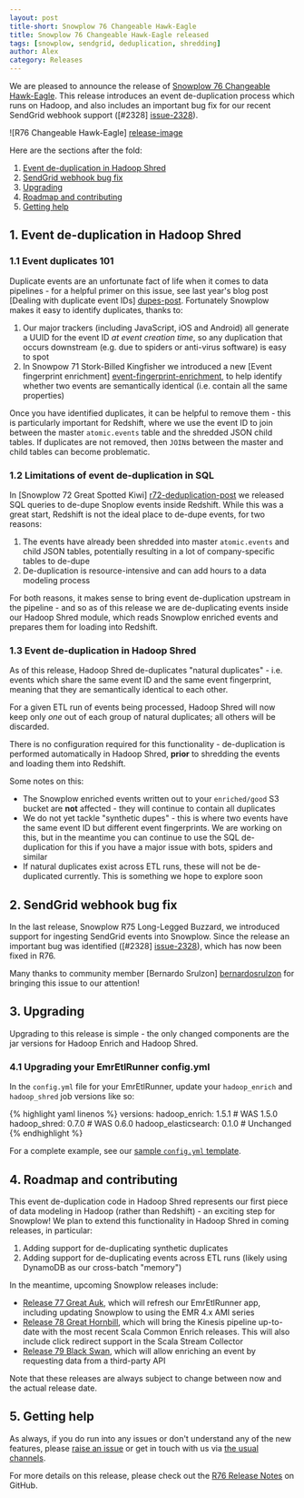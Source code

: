 ```yaml
---
layout: post
title-short: Snowplow 76 Changeable Hawk-Eagle
title: Snowplow 76 Changeable Hawk-Eagle released
tags: [snowplow, sendgrid, deduplication, shredding]
author: Alex
category: Releases
---
```


We are pleased to announce the release of [Snowplow 76 Changeable Hawk-Eagle][snowplow-release]. This release introduces an event de-duplication process which runs on Hadoop, and also includes an important bug fix for our recent SendGrid webhook support ([#2328] [issue-2328]).

![R76 Changeable Hawk-Eagle] [release-image]

Here are the sections after the fold:

1. [Event de-duplication in Hadoop Shred](/blog/2016/01/26/snowplow-r76-changeable-hawk-eagle-released/#deduplication)
2. [SendGrid webhook bug fix](/blog/2016/01/26/snowplow-r76-changeable-hawk-eagle-released/#sendgrid-fix)
3. [Upgrading](/blog/2016/01/26/snowplow-r76-changeable-hawk-eagle-released/#upgrading)
4. [Roadmap and contributing](/blog/2016/01/26/snowplow-r76-changeable-hawk-eagle-released/#roadmap-etc)
5. [Getting help](/blog/2016/01/26/snowplow-r76-changeable-hawk-eagle-released/#help)

<!--more-->

<h2 id="deduplication">1. Event de-duplication in Hadoop Shred</h2>

<h3 id="deduplication-101">1.1 Event duplicates 101</h3>

Duplicate events are an unfortunate fact of life when it comes to data pipelines - for a helpful primer on this issue, see last year's blog post [Dealing with duplicate event IDs] [dupes-post]. Fortunately Snowplow makes it easy to identify duplicates, thanks to:

1. Our major trackers (including JavaScript, iOS and Android) all generate a UUID for the event ID *at event creation time*, so any duplication that occurs downstream (e.g. due to spiders or anti-virus software) is easy to spot
2. In Snowpow 71 Stork-Billed Kingfisher we introduced a new [Event fingerprint enrichment] [event-fingerprint-enrichment], to help identify whether two events are semantically identical (i.e. contain all the same properties)

Once you have identified duplicates, it can be helpful to remove them - this is particularly important for Redshift, where we use the event ID to join between the master `atomic.events` table and the shredded JSON child tables. If duplicates are not removed, then `JOIN`s between the master and child tables can become problematic.

<h3 id="deduplication-sql">1.2 Limitations of event de-duplication in SQL</h3>

In [Snowplow 72 Great Spotted Kiwi] [r72-deduplication-post] we released SQL queries to de-dupe Snoplow events inside Redshift. While this was a great start, Redshift is not the ideal place to de-dupe events, for two reasons:

1. The events have already been shredded into master `atomic.events` and child JSON tables, potentially resulting in a lot of company-specific tables to de-dupe
2. De-duplication is resource-intensive and can add hours to a data modeling process

For both reasons, it makes sense to bring event de-duplication upstream in the pipeline - and so as of this release we are de-duplicating events inside our Hadoop Shred module, which reads Snowplow enriched events and prepares them for loading into Redshift.

<h3 id="deduplication-shred">1.3 Event de-duplication in Hadoop Shred</h3>

As of this release, Hadoop Shred de-duplicates "natural duplicates" - i.e. events which share the same event ID and the same event fingerprint, meaning that they are semantically identical to each other.

For a given ETL run of events being processed, Hadoop Shred will now keep only *one* out of each group of natural duplicates; all others will be discarded.

There is no configuration required for this functionality - de-duplication is performed automatically in Hadoop Shred, **prior** to shredding the events and loading them into Redshift.

Some notes on this:

* The Snowplow enriched events written out to your `enriched/good` S3 bucket are **not** affected - they will continue to contain all duplicates
* We do not yet tackle "synthetic dupes" - this is where two events have the same event ID but different event fingerprints. We are working on this, but in the meantime you can continue to use the SQL de-duplication for this if you have a major issue with bots, spiders and similar
* If natural duplicates exist across ETL runs, these will not be de-duplicated currently. This is something we hope to explore soon

<h2 id="sendgrid-fix">2. SendGrid webhook bug fix</h2>

In the last release, Snowplow R75 Long-Legged Buzzard, we introduced support for ingesting SendGrid events into Snowplow. Since the release an important bug was identified ([#2328] [issue-2328]), which has now been fixed in R76.

Many thanks to community member [Bernardo Srulzon] [bernardosrulzon] for bringing this issue to our attention!

<h2 id="upgrading">3. Upgrading</h2>

Upgrading to this release is simple - the only changed components are the jar versions for Hadoop Enrich and Hadoop Shred.

<h3 id="configuring-emretlrunner">4.1 Upgrading your EmrEtlRunner config.yml</h3>

In the `config.yml` file for your EmrEtlRunner, update your `hadoop_enrich` and `hadoop_shred` job versions like so:

{% highlight yaml linenos %}
  versions:
    hadoop_enrich: 1.5.1 # WAS 1.5.0
    hadoop_shred: 0.7.0 # WAS 0.6.0
    hadoop_elasticsearch: 0.1.0 # Unchanged
{% endhighlight %}

For a complete example, see our [sample `config.yml` template][emretlrunner-config-yml].

<h2 id="roadmap-etc">4. Roadmap and contributing</h2>

This event de-duplication code in Hadoop Shred represents our first piece of data modeling in Hadoop (rather than Redshift) - an exciting step for Snowplow! We plan to extend this functionality in Hadoop Shred in coming releases, in particular:

1. Adding support for de-duplicating synthetic duplicates
2. Adding support for de-duplicating events across ETL runs (likely using DynamoDB as our cross-batch "memory")

In the meantime, upcoming Snowplow releases include:

* [Release 77 Great Auk][r77-milestone], which will refresh our EmrEtlRunner app, including updating Snowplow to using the EMR 4.x AMI series
* [Release 78 Great Hornbill][r78-milestone], which will bring the Kinesis pipeline up-to-date with the most recent Scala Common Enrich releases. This will also include click redirect support in the Scala Stream Collector
* [Release 79 Black Swan][r79-milestone], which will allow enriching an event by requesting data from a third-party API

Note that these releases are always subject to change between now and the actual release date.

<h2 id="help">5. Getting help</h2>

As always, if you do run into any issues or don't understand any of the new features, please [raise an issue][issues] or get in touch with us via [the usual channels][talk-to-us].

For more details on this release, please check out the [R76 Release Notes][snowplow-release] on GitHub.

[release-image]: /assets/img/blog/2016/01/changeable_hawk-eagle.jpg

[dupes-post]: /blog/2015/08/19/dealing-with-duplicate-event-ids/
[event-fingerprint-enrichment]: https://github.com/snowplow/snowplow/wiki/Event-fingerprint-enrichment
[r72-deduplication-post]: /blog/2015/10/15/snowplow-r72-great-spotted-kiwi-released/#deduplication
[r75-sendgrid-post]: /blog/2016/01/02/snowplow-r75-long-legged-buzzard-released

[bernardosrulzon]: https://github.com/bernardosrulzon
[issue-2328]: https://github.com/snowplow/snowplow/issues/2328

[emretlrunner-config-yml]: https://github.com/snowplow/snowplow/blob/master/3-enrich/emr-etl-runner/config/config.yml.sample

[issues]: https://github.com/snowplow/snowplow/issues
[talk-to-us]: https://github.com/snowplow/snowplow/wiki/Talk-to-us
[snowplow-release]: https://github.com/snowplow/snowplow/releases/r76-changeable-hawk-eagle

[r77-milestone]: https://github.com/snowplow/snowplow/milestones/Release%2077%20%5BCLI%5D%20Great%20Auk
[r78-milestone]: https://github.com/snowplow/snowplow/milestones/Release%2078%20%5BKIN%5D%20Great%20Hornbill
[r79-milestone]: https://github.com/snowplow/snowplow/milestones/Release%2079%20%5BHAD%5D%20Black%20Swan
